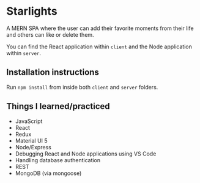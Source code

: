 # Starlights

A MERN SPA where the user can add
their favorite moments from their life and others
can like or delete them.

You can find the React application within `client`
and the Node application within `server`.

## Installation instructions
Run `npm install` from inside both `client` and `server` folders.


## Things I learned/practiced
- JavaScript
- React
- Redux
- Material UI 5
- Node/Express
- Debugging React and Node applications using VS Code
- Handling database authentication
- REST
- MongoDB (via mongoose)
